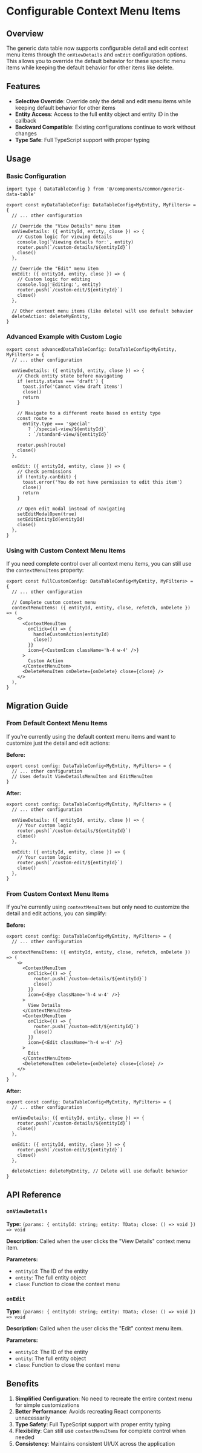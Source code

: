 # Configurable Context Menu Items

## Overview

The generic data table now supports configurable detail and edit context menu items through the `onViewDetails` and `onEdit` configuration options. This allows you to override the default behavior for these specific menu items while keeping the default behavior for other items like delete.

## Features

- **Selective Override**: Override only the detail and edit menu items while keeping default behavior for other items
- **Entity Access**: Access to the full entity object and entity ID in the callback
- **Backward Compatible**: Existing configurations continue to work without changes
- **Type Safe**: Full TypeScript support with proper typing

## Usage

### Basic Configuration

```tsx
import type { DataTableConfig } from '@/components/common/generic-data-table'

export const myDataTableConfig: DataTableConfig<MyEntity, MyFilters> = {
  // ... other configuration

  // Override the "View Details" menu item
  onViewDetails: ({ entityId, entity, close }) => {
    // Custom logic for viewing details
    console.log('Viewing details for:', entity)
    router.push(`/custom-details/${entityId}`)
    close()
  },

  // Override the "Edit" menu item
  onEdit: ({ entityId, entity, close }) => {
    // Custom logic for editing
    console.log('Editing:', entity)
    router.push(`/custom-edit/${entityId}`)
    close()
  },

  // Other context menu items (like delete) will use default behavior
  deleteAction: deleteMyEntity,
}
```

### Advanced Example with Custom Logic

```tsx
export const advancedDataTableConfig: DataTableConfig<MyEntity, MyFilters> = {
  // ... other configuration

  onViewDetails: ({ entityId, entity, close }) => {
    // Check entity state before navigating
    if (entity.status === 'draft') {
      toast.info('Cannot view draft items')
      close()
      return
    }

    // Navigate to a different route based on entity type
    const route =
      entity.type === 'special'
        ? `/special-view/${entityId}`
        : `/standard-view/${entityId}`

    router.push(route)
    close()
  },

  onEdit: ({ entityId, entity, close }) => {
    // Check permissions
    if (!entity.canEdit) {
      toast.error('You do not have permission to edit this item')
      close()
      return
    }

    // Open edit modal instead of navigating
    setEditModalOpen(true)
    setEditEntityId(entityId)
    close()
  },
}
```

### Using with Custom Context Menu Items

If you need complete control over all context menu items, you can still use the `contextMenuItems` property:

```tsx
export const fullCustomConfig: DataTableConfig<MyEntity, MyFilters> = {
  // ... other configuration

  // Complete custom context menu
  contextMenuItems: ({ entityId, entity, close, refetch, onDelete }) => (
    <>
      <ContextMenuItem
        onClick={() => {
          handleCustomAction(entityId)
          close()
        }}
        icon={<CustomIcon className='h-4 w-4' />}
      >
        Custom Action
      </ContextMenuItem>
      <DeleteMenuItem onDelete={onDelete} close={close} />
    </>
  ),
}
```

## Migration Guide

### From Default Context Menu Items

If you're currently using the default context menu items and want to customize just the detail and edit actions:

**Before:**

```tsx
export const config: DataTableConfig<MyEntity, MyFilters> = {
  // ... other configuration
  // Uses default ViewDetailsMenuItem and EditMenuItem
}
```

**After:**

```tsx
export const config: DataTableConfig<MyEntity, MyFilters> = {
  // ... other configuration

  onViewDetails: ({ entityId, entity, close }) => {
    // Your custom logic
    router.push(`/custom-details/${entityId}`)
    close()
  },

  onEdit: ({ entityId, entity, close }) => {
    // Your custom logic
    router.push(`/custom-edit/${entityId}`)
    close()
  },
}
```

### From Custom Context Menu Items

If you're currently using `contextMenuItems` but only need to customize the detail and edit actions, you can simplify:

**Before:**

```tsx
export const config: DataTableConfig<MyEntity, MyFilters> = {
  // ... other configuration

  contextMenuItems: ({ entityId, entity, close, refetch, onDelete }) => (
    <>
      <ContextMenuItem
        onClick={() => {
          router.push(`/custom-details/${entityId}`)
          close()
        }}
        icon={<Eye className='h-4 w-4' />}
      >
        View Details
      </ContextMenuItem>
      <ContextMenuItem
        onClick={() => {
          router.push(`/custom-edit/${entityId}`)
          close()
        }}
        icon={<Edit className='h-4 w-4' />}
      >
        Edit
      </ContextMenuItem>
      <DeleteMenuItem onDelete={onDelete} close={close} />
    </>
  ),
}
```

**After:**

```tsx
export const config: DataTableConfig<MyEntity, MyFilters> = {
  // ... other configuration

  onViewDetails: ({ entityId, entity, close }) => {
    router.push(`/custom-details/${entityId}`)
    close()
  },

  onEdit: ({ entityId, entity, close }) => {
    router.push(`/custom-edit/${entityId}`)
    close()
  },

  deleteAction: deleteMyEntity, // Delete will use default behavior
}
```

## API Reference

### `onViewDetails`

**Type:** `(params: { entityId: string; entity: TData; close: () => void }) => void`

**Description:** Called when the user clicks the "View Details" context menu item.

**Parameters:**

- `entityId`: The ID of the entity
- `entity`: The full entity object
- `close`: Function to close the context menu

### `onEdit`

**Type:** `(params: { entityId: string; entity: TData; close: () => void }) => void`

**Description:** Called when the user clicks the "Edit" context menu item.

**Parameters:**

- `entityId`: The ID of the entity
- `entity`: The full entity object
- `close`: Function to close the context menu

## Benefits

1. **Simplified Configuration**: No need to recreate the entire context menu for simple customizations
2. **Better Performance**: Avoids recreating React components unnecessarily
3. **Type Safety**: Full TypeScript support with proper entity typing
4. **Flexibility**: Can still use `contextMenuItems` for complete control when needed
5. **Consistency**: Maintains consistent UI/UX across the application

